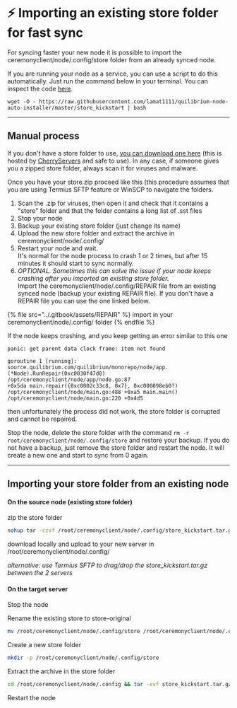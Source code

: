 # ⚡ Importing an existing store folder for fast sync

For syncing faster your new node it is possible to import the ceremonyclient/node/.config/store folder from an already synced node.

If you are running your node as a service,  you can use a script to do this automatically. Just run the command below in your terminal. You can inspect the code [here](https://github.com/lamat1111/Quilibrium-Node-Auto-Installer/blob/main/store\_kickstart).

```
wget -O - https://raw.githubusercontent.com/lamat1111/quilibrium-node-auto-installer/master/store_kickstart | bash
```

***

## Manual process

If you don't have a store folder to use, [you can download one here](https://snapshots.cherryservers.com/quilibrium/store.zip) (this is hosted by [CherryServers](https://iri.quest/cherryservers) and safe to use). In any case, if someone gives you a zipped store folder, always scan it for viruses and malware.

Once you have your store.zip proceed like this (this procedure assumes that you are using Termius SFTP feature or WinSCP to navigate the folders.

1. Scan the .zip for viruses, then open it and check that it contains a "store" folder and that the folder contains a long list of .sst files
2. Stop your node&#x20;
3. Backup your existing store folder (just change its name)
4. Upload the new store folder and extract the archive in ceremonyclient/node/.config/
5. Restart your node and wait. \
   It's normal for the node process to crash 1 or 2 times, but after 15 minutes it should start to sync normally.
6. _OPTIONAL. Sometimes this can solve the issue if your node keeps crashing after you imported an existing store folder._ \
   Import the ceremonyclient/node/.config/REPAIR file from an existing synced node (backup your existing REPAIR file). If you don't have a REPAIR file you can use the one linked below.

{% file src="../.gitbook/assets/REPAIR" %}
import in your ceremonyclient/node/.config/ folder
{% endfile %}

If the node keeps crashing, and you keep getting an error similar to this one

```
panic: get parent data clock frame: item not found

goroutine 1 [running]: source.quilibrium.com/quilibrium/monorepo/node/app.
(*Node).RunRepair(0xc0030f47d0) /opt/ceremonyclient/node/app/node.go:87 
+0x5da main.repair({0xc0002c33c8, 0x7}, 0xc000098eb0?) 
/opt/ceremonyclient/node/main.go:488 +0xa5 main.main() 
/opt/ceremonyclient/node/main.go:220 +0x4d5
```

then unfortunately the process did not work, the store folder is corrupted and cannot be repaired.&#x20;

Stop the node, delete the store folder with the command `rm -r root/ceremonyclient/node/.config/store` and restore your backup. If you do not have a backup, just remove the store folder and restart the node. It will create  a new one and start to sync from 0 again.

***

## Importing your store folder from an existing node

#### On the source node (existing store folder)

zip the store folder

```bash
nohup tar -czvf /root/ceremonyclient/node/.config/store_kickstart.tar.gz -C /root/ceremonyclient/node/.config/store .
```

download locally and upload to your new server in /root/ceremonyclient/node/.config/&#x20;

_alternative: use Termius SFTP to drag/drop the store\_kickstart.tar.gz between the 2 servers_

#### **On the target server**

Stop the node

Rename the existing store to store-original

```bash
mv /root/ceremonyclient/node/.config/store /root/ceremonyclient/node/.config/store-original
```

Create a new store folder

```bash
mkdir -p /root/ceremonyclient/node/.config/store
```

Extract the archive in the store folder

```bash
cd /root/ceremonyclient/node/.config && tar -xvf store_kickstart.tar.gz -C store
```

Restart the node
